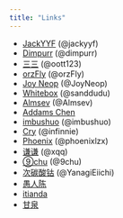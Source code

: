 ```yaml
---
title: "Links"
---
```


- [JackYYF](https://jackyyf.com/) (@jackyyf)
- [Dimpurr](http://blog.dimpurr.com/) (@dimpurr)
- [三三](http://best33.com/) (@oott123)
- [orzFly](https://orzfly.com/) (@orzFly)
- [Joy Neop](http://www.joyneop.com/) (@JoyNeop)
- [Whitebox](http://code5light.com/) (@sanddudu)
- [Almsev](http://www.almsev.com/) (@Almsev)
- [Addams Chen](http://addams96.me/)
- [imbushuo](https://imbushuo.net/) (@imbushuo)
- [Cry](http://infinnie.github.io/) (@infinnie)
- [Phoenix](http://blog.phoenixlzx.com/) (@phoenixlzx)
- [谦谦](http://xqq.0ginr.com/) (@xqq)
- [⑨chu](http://www.bakachu.cn/) (@9chu)
- [次碳酸钴](http://www.web-tinker.com/) (@YanagiEiichi)
- [愚人陈](http://www.yurenchen.com/)
- [itianda](http://itianda.com/)
- [甘泉](http://ganquan.info/)
